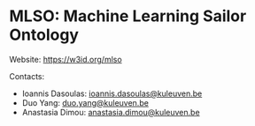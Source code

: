 # MLSO: Machine Learning Sailor Ontology

Website:
https://w3id.org/mlso

Contacts:
- Ioannis Dasoulas: ioannis.dasoulas@kuleuven.be
- Duo Yang: duo.yang@kuleuven.be
- Anastasia Dimou: anastasia.dimou@kuleuven.be

